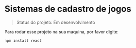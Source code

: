 # Sistemas de cadastro de jogos

>Status do projeto: Em desenvolvimento

Para rodar esse projeto na sua maquina, por favor digite:

```
npm install react
```

